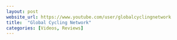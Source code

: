 ```yaml
---
layout: post
website_url: https://www.youtube.com/user/globalcyclingnetwork
title:  "Global Cycling Network"
categories: [Videos, Reviews]
---
```


